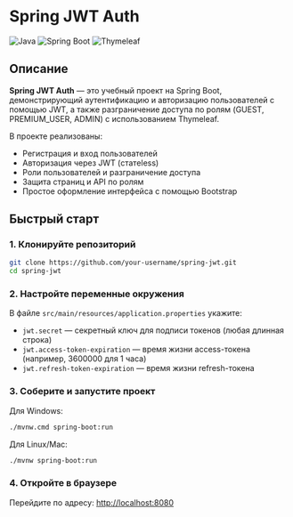 # Spring JWT Auth

![Java](https://img.shields.io/badge/Java-17%2B-blue?style=flat-square)
![Spring Boot](https://img.shields.io/badge/Spring%20Boot-3.x-brightgreen?style=flat-square)
![Thymeleaf](https://img.shields.io/badge/Thymeleaf-HTML5-orange?style=flat-square)

## Описание

**Spring JWT Auth** — это учебный проект на Spring Boot, демонстрирующий аутентификацию и авторизацию пользователей с помощью JWT, а также разграничение доступа по ролям (GUEST, PREMIUM_USER, ADMIN) с использованием Thymeleaf.

В проекте реализованы:
- Регистрация и вход пользователей
- Авторизация через JWT (статeless)
- Роли пользователей и разграничение доступа
- Защита страниц и API по ролям
- Простое оформление интерфейса с помощью Bootstrap


## Быстрый старт

### 1. Клонируйте репозиторий
```bash
git clone https://github.com/your-username/spring-jwt.git
cd spring-jwt
```

### 2. Настройте переменные окружения
В файле `src/main/resources/application.properties` укажите:
- `jwt.secret` — секретный ключ для подписи токенов (любая длинная строка)
- `jwt.access-token-expiration` — время жизни access-токена (например, 3600000 для 1 часа)
- `jwt.refresh-token-expiration` — время жизни refresh-токена

### 3. Соберите и запустите проект
Для Windows:
```bash
./mvnw.cmd spring-boot:run
```
Для Linux/Mac:
```bash
./mvnw spring-boot:run
```

### 4. Откройте в браузере
Перейдите по адресу: [http://localhost:8080](http://localhost:8080)

